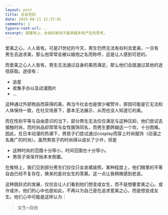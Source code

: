 ```yaml
---
layout: post
title: 社会性别
date: 2019-08-11 12:37:01
comments: 1
typora-root-url: ..
excerpt: 就推特上，女装的男孩子越来越多而产生的思考。
---
```


爱美之心，人人皆有。可是21世纪的今天，男生仍然无法有权利去爱美，一旦有男生去追求美，那么他常常会被以娘炮之名而称呼，这是让人感到可悲的。

而爱美之心人人皆有，男生无法通过自身的美而满足，那么他们会就通过其他的途径获取。途径有：

- 追星
- 收集手办以及动漫图片
- ...

这种通过外部物品而获得的美，再当今社会也是很少被赞许，原因可能是它无法和人体保持一致，在社交场景下，基本无法展示，从而也没人知道它的美。

而在性别平等与自由意识的当下，部分男生无法仅仅满足与这种压抑，他们尝试去接触时尚，而时尚品却常常与女性服饰同名，而男生要跨越这一个坎，十分困难。因此，在日本动漫的热潮下，男孩子们尝试通过cosplay而穿上时尚服饰（动漫之名推广的时尚）。虽然男孩子的时尚得以成长了少许，但是

- 这种时尚的范围十分窄小，时间范围也十分窄小。
- 男孩子渐渐开始本末倒置。

在推特上，我们见到部分男生们仅仅只会发裙装照，某种程度上，他们眼里的平等自由已经不复存在，换来的是对女生的羡慕。这一点让我稍微感到悲哀。

这种跳跃式的发展，仅仅会让人们看到他们想变成女生，而不是想要爱美之心。或许或许，他们的心中也是如此，不再以为自己是在追求爱美之心，而是想变成女生。他们心中可能是这样认为：

> 女生=自由